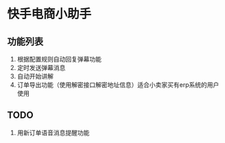 # 快手电商小助手

## 功能列表
1. 根据配置规则自动回复弹幕功能
1. 定时发送弹幕消息
1. 自动开始讲解
1. 订单导出功能（使用解密接口解密地址信息）适合小卖家买有erp系统的用户使用

## TODO
1. 用新订单语音消息提醒功能